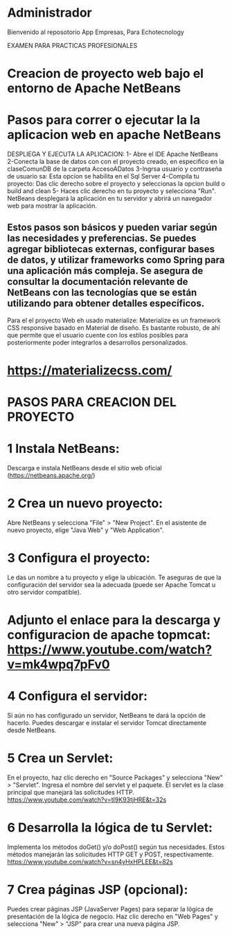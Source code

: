 # Administrador
Bienvenido al reposotorio App Empresas, Para Echotecnology

 EXAMEN PARA PRACTICAS PROFESIONALES

# Creacion de proyecto web bajo el entorno de Apache NetBeans

# Pasos para correr o ejecutar la la aplicacion web en apache NetBeans

DESPLIEGA Y EJECUTA LA APLICACION:
1- Abre el IDE Apache NetBeans
2-Conecta la base de datos con con el proyecto creado, en especifico en la claseComunDB de la carpeta AccesoADatos
3-Ingrsa  usuario y contraseña de usuario sa: Esta opcion se habilita en el Sql Server
4-Compila tu proyecto: Das clic derecho sobre el proyecto y seleccionas la opcion build o build and clean
5- Haces clic derecho en tu proyecto y selecciona "Run". NetBeans desplegará la aplicación en tu servidor y
abrirá un navegador web para mostrar la aplicación.

Estos pasos son básicos y pueden variar según las necesidades y preferencias. Se puedes agregar bibliotecas externas, configurar bases de datos, 
y utilizar frameworks como Spring para una aplicación más compleja. Se asegura de consultar la documentación relevante de NetBeans 
con las tecnologías que se están utilizando para obtener detalles específicos.
------------------------------------------------------------------------------------
 Para el el proyecto Web eh usado materialize: Materialize es un framework CSS responsive basado en Material de diseño. Es bastante robusto, 
de ahí que permite que el usuario cuente con los estilos posibles para posteriormente poder integrarlos a desarrollos personalizados.
# https://materializecss.com/

# PASOS PARA CREACION DEL PROYECTO

# 1 Instala NetBeans:
Descarga e instala NetBeans desde el sitio web oficial (https://netbeans.apache.org/)

# 2 Crea un nuevo proyecto:

Abre NetBeans y selecciona "File" > "New Project".
En el asistente de nuevo proyecto, elige "Java Web" y "Web Application".

# 3 Configura el proyecto:

Le das un nombre a tu proyecto y elige la ubicación.
Te aseguras de que la configuración del servidor sea la adecuada (puede ser Apache Tomcat u otro servidor compatible).
# Adjunto el enlace para la descarga y configuracion de apache topmcat:  https://www.youtube.com/watch?v=mk4wpq7pFv0 

# 4 Configura el servidor:
Si aún no has configurado un servidor, NetBeans te dará la opción de hacerlo. Puedes descargar e instalar el servidor Tomcat directamente desde NetBeans.

# 5 Crea un Servlet:
En el proyecto, haz clic derecho en "Source Packages" y selecciona "New" > "Servlet".
Ingresa el nombre del servlet y el paquete. El servlet es la clase principal que manejará las solicitudes HTTP.
https://www.youtube.com/watch?v=tI9K93tjHRE&t=32s

# 6 Desarrolla la lógica de tu Servlet:
Implementa los métodos doGet() y/o doPost() según tus necesidades. Estos métodos manejarán las solicitudes HTTP GET y POST, respectivamente.
https://www.youtube.com/watch?v=sn4yHxHPLEE&t=82s

# 7 Crea páginas JSP (opcional):
Puedes crear páginas JSP (JavaServer Pages) para separar la lógica de presentación de la lógica de negocio.
Haz clic derecho en "Web Pages" y selecciona "New" > "JSP" para crear una nueva página JSP.
